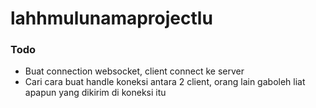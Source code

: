 # lahhmulunamaprojectlu

### Todo
- Buat connection websocket, client connect ke server
- Cari cara buat handle koneksi antara 2 client, orang lain gaboleh liat apapun yang dikirim di koneksi itu
